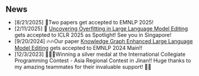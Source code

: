 <h2 style="margin: 60px 0px 10px;">News</h2>

- [8/21/2025] 🎉Two papers get accepted to EMNLP 2025!
- [2/11/2025] 🎉 [Uncovering Overfitting in Large Language Model Editing](https://arxiv.org/abs/2410.07819) gets accepted to ICLR 2025 as Spotlight! See you in Singapore!
- [9/20/2024] 🔥🔥Our paper [Knowledge Graph Enhanced Large Language Model Editing](https://arxiv.org/abs/2402.13593) gets accepted to EMNLP 2024 Main!!
- [12/3/2023] 🍾🍾🍾Winning a silver medal at the International Collegiate Programming Contest - Asia Regional Contest in Jinan!! Huge thanks to my amazing teammates for their invaluable support! 🥈👏